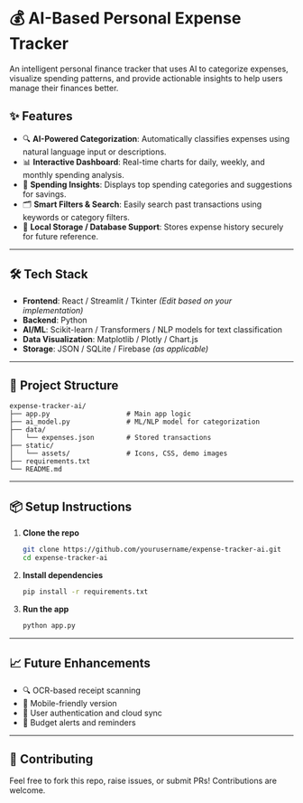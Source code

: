 
# 💰 AI-Based Personal Expense Tracker

An intelligent personal finance tracker that uses AI to categorize expenses, visualize spending patterns, and provide actionable insights to help users manage their finances better.


## ✨ Features

- 🔍 **AI-Powered Categorization**: Automatically classifies expenses using natural language input or descriptions.
- 📊 **Interactive Dashboard**: Real-time charts for daily, weekly, and monthly spending analysis.
- 🧠 **Spending Insights**: Displays top spending categories and suggestions for savings.
- 🗂️ **Smart Filters & Search**: Easily search past transactions using keywords or category filters.
- 💾 **Local Storage / Database Support**: Stores expense history securely for future reference.

---

## 🛠️ Tech Stack

- **Frontend**: React / Streamlit / Tkinter *(Edit based on your implementation)*
- **Backend**: Python
- **AI/ML**: Scikit-learn / Transformers / NLP models for text classification
- **Data Visualization**: Matplotlib / Plotly / Chart.js
- **Storage**: JSON / SQLite / Firebase *(as applicable)*

---

## 📂 Project Structure

```
expense-tracker-ai/
├── app.py                   # Main app logic
├── ai_model.py              # ML/NLP model for categorization
├── data/
│   └── expenses.json        # Stored transactions
├── static/
│   └── assets/              # Icons, CSS, demo images
├── requirements.txt
└── README.md
```

---

## 📦 Setup Instructions

1. **Clone the repo**
   ```bash
   git clone https://github.com/yourusername/expense-tracker-ai.git
   cd expense-tracker-ai
   ```

2. **Install dependencies**
   ```bash
   pip install -r requirements.txt
   ```

3. **Run the app**
   ```bash
   python app.py
   ```

---

## 📈 Future Enhancements

- 🔍 OCR-based receipt scanning
- 📱 Mobile-friendly version
- 🔐 User authentication and cloud sync
- 🔔 Budget alerts and reminders

---

## 🙌 Contributing

Feel free to fork this repo, raise issues, or submit PRs! Contributions are welcome.

